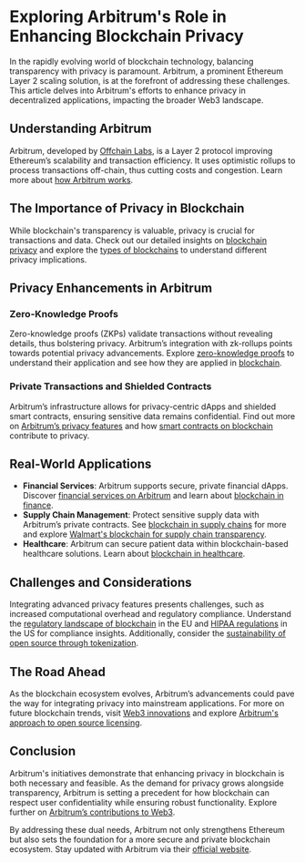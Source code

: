 # Exploring Arbitrum's Role in Enhancing Blockchain Privacy

In the rapidly evolving world of blockchain technology, balancing transparency with privacy is paramount. Arbitrum, a prominent Ethereum Layer 2 scaling solution, is at the forefront of addressing these challenges. This article delves into Arbitrum's efforts to enhance privacy in decentralized applications, impacting the broader Web3 landscape.

## Understanding Arbitrum

Arbitrum, developed by [Offchain Labs](https://offchainlabs.com/), is a Layer 2 protocol improving Ethereum’s scalability and transaction efficiency. It uses optimistic rollups to process transactions off-chain, thus cutting costs and congestion. Learn more about [how Arbitrum works](https://offchainlabs.com/arbitrum).

## The Importance of Privacy in Blockchain

While blockchain's transparency is valuable, privacy is crucial for transactions and data. Check out our detailed insights on [blockchain privacy](https://example.com/blockchain-privacy) and explore the [types of blockchains](https://www.license-token.com/wiki/types-of-blockchains) to understand different privacy implications.

## Privacy Enhancements in Arbitrum

### Zero-Knowledge Proofs

Zero-knowledge proofs (ZKPs) validate transactions without revealing details, thus bolstering privacy. Arbitrum’s integration with zk-rollups points towards potential privacy advancements. Explore [zero-knowledge proofs](https://z.cash/technology/zksnarks/) to understand their application and see how they are applied in [blockchain](https://www.license-token.com/wiki/zero-knowledge-proofs-on-blockchain).

### Private Transactions and Shielded Contracts

Arbitrum’s infrastructure allows for privacy-centric dApps and shielded smart contracts, ensuring sensitive data remains confidential. Find out more on [Arbitrum’s privacy features](https://example.com/arbitrum-privacy) and how [smart contracts on blockchain](https://www.license-token.com/wiki/smart-contracts-on-blockchain) contribute to privacy.

## Real-World Applications

- **Financial Services**: Arbitrum supports secure, private financial dApps. Discover [financial services on Arbitrum](https://example.com/financial-services-arbitrum) and learn about [blockchain in finance](https://www.license-token.com/wiki/blockchain-in-finance).
- **Supply Chain Management**: Protect sensitive supply data with Arbitrum’s private contracts. See [blockchain in supply chains](https://example.com/supply-chain-privacy) for more and explore [Walmart's blockchain for supply chain transparency](https://www.license-token.com/wiki/walmart-s-blockchain-for-supply-chain-transparency).
- **Healthcare**: Arbitrum can secure patient data within blockchain-based healthcare solutions. Learn about [blockchain in healthcare](https://example.com/healthcare-blockchain).

## Challenges and Considerations

Integrating advanced privacy features presents challenges, such as increased computational overhead and regulatory compliance. Understand the [regulatory landscape of blockchain](https://gdpr-info.eu/) in the EU and [HIPAA regulations](https://www.hhs.gov/hipaa/index.html) in the US for compliance insights. Additionally, consider the [sustainability of open source through tokenization](https://www.license-token.com/wiki/sustainability-of-open-source-through-tokenization).

## The Road Ahead

As the blockchain ecosystem evolves, Arbitrum’s advancements could pave the way for integrating privacy into mainstream applications. For more on future blockchain trends, visit [Web3 innovations](https://example.com/web3-future) and explore [Arbitrum's approach to open source licensing](https://www.license-token.com/wiki/arbitrum-s-approach-to-open-source-licensing).

## Conclusion

Arbitrum's initiatives demonstrate that enhancing privacy in blockchain is both necessary and feasible. As the demand for privacy grows alongside transparency, Arbitrum is setting a precedent for how blockchain can respect user confidentiality while ensuring robust functionality. Explore further on [Arbitrum’s contributions to Web3](https://example.com/arbitrum-web3).

By addressing these dual needs, Arbitrum not only strengthens Ethereum but also sets the foundation for a more secure and private blockchain ecosystem. Stay updated with Arbitrum via their [official website](https://offchainlabs.com/arbitrum).